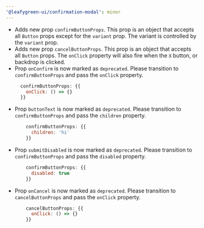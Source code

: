```yaml
---
'@leafygreen-ui/confirmation-modal': minor
---
```


- Adds new prop `confirmButtonProps`. This prop is an object that accepts all `Button` props except for the `variant` prop. The variant is controlled by the `variant` prop.
- Adds new prop `cancelButtonProps`. This prop is an object that accepts all `Button` props. The `onClick` property will also fire when the `X` button, or backdrop is clicked.
- Prop `onConfirm` is now marked as `deprecated`. Please transition to `confirmButtonProps` and pass the `onClick` property.
  ```js
    confirmButtonProps: {{
      onClick: () => {}
    }}
  ```
- Prop `buttonText` is now marked as `deprecated`. Please transition to `confirmButtonProps` and pass the `children` property.
  ```js
      confirmButtonProps: {{
        children: 'hi'
      }}
    ```
- Prop `submitDisabled` is now marked as `deprecated`. Please transition to `confirmButtonProps` and pass the `disabled` property.
  ```js
      confirmButtonProps: {{
        disabled: true
      }}
    ```
- Prop `onCancel` is now marked as `deprecated`. Please transition to `cancelButtonProps` and pass the `onClick` property.
  ```js
      cancelButtonProps: {{
        onClick: () => {}
      }}
    ```